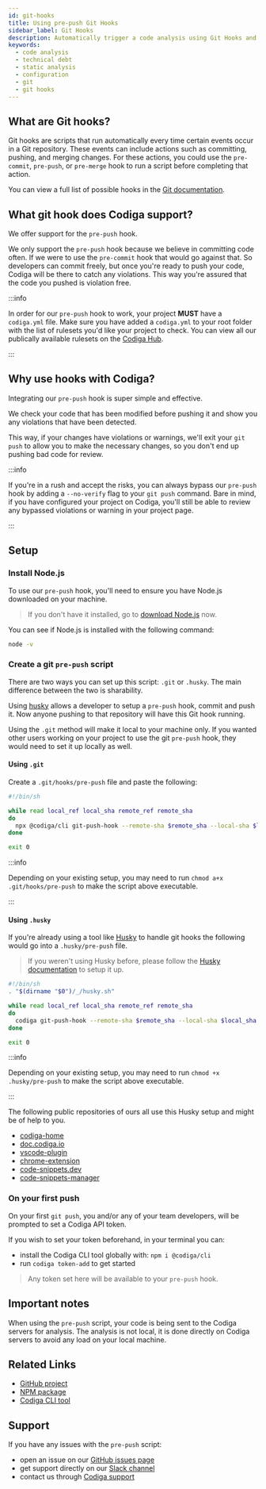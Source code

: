 ```yaml
---
id: git-hooks
title: Using pre-push Git Hooks
sidebar_label: Git Hooks
description: Automatically trigger a code analysis using Git Hooks and ensure that your code meets your code quality criteria.
keywords:
  - code analysis
  - technical debt
  - static analysis
  - configuration
  - git
  - git hooks
---
```


## What are Git hooks?

Git hooks are scripts that run automatically every time certain events occur in a Git repository.
These events can include actions such as committing, pushing, and merging changes. For these actions,
you could use the `pre-commit`, `pre-push`, or `pre-merge` hook to run a script before completing that action.

You can view a full list of possible hooks in the [Git documentation](https://git-scm.com/docs/githooks).

## What git hook does Codiga support?

We offer support for the `pre-push` hook.

We only support the `pre-push` hook because we believe in committing code often. If we were to use the
`pre-commit` hook that would go against that. So developers can commit freely, but once you're ready to
push your code, Codiga will be there to catch any violations. This way you're assured that the code you
pushed is violation free.

:::info

In order for our `pre-push` hook to work, your project **MUST** have
a `codiga.yml` file. Make sure you have added a `codiga.yml` to your root folder with the
list of rulesets you'd like your project to check. You can view all our publically available rulesets
on the [Codiga Hub](https://app.codiga.io/hub/rulesets).

:::

## Why use hooks with Codiga?

Integrating our `pre-push` hook is super simple and effective.

We check your code that has been modified before pushing it and show you any violations that have
been detected.

This way, if your changes have violations or warnings, we'll exit your `git push` to allow you to
make the necessary changes, so you don't end up pushing bad code for review.

:::info

If you're in a rush and accept the risks, you can always bypass our `pre-push` hook by adding
a `--no-verify` flag to your `git push` command. Bare in mind, if you have configured your project
on Codiga, you'll still be able to review any bypassed violations or warning in your project page.

:::

## Setup

### Install Node.js

To use our `pre-push` hook, you'll need to ensure you have Node.js downloaded on your machine.

> If you don't have it installed, go to [download Node.js](https://nodejs.org/en/download/) now.

You can see if Node.js is installed with the following command:

```bash
node -v
```

### Create a git `pre-push` script

There are two ways you can set up this script: `.git` or `.husky`. The main difference between the two is sharability.

Using [husky](https://github.com/typicode/husky) allows a developer to setup a `pre-push` hook, commit and push it. Now anyone pushing to that repository will have this Git hook running.

Using the `.git` method will make it local to your machine only. If you wanted other users working on your project to use the git `pre-push` hook, they would need to set it up locally as well.

#### Using `.git`

Create a `.git/hooks/pre-push` file and paste the following:

```bash
#!/bin/sh

while read local_ref local_sha remote_ref remote_sha
do
  npx @codiga/cli git-push-hook --remote-sha $remote_sha --local-sha $local_sha
done

exit 0
```

:::info

Depending on your existing setup, you may need to run `chmod a+x .git/hooks/pre-push`
to make the script above executable.

:::

#### Using `.husky`

If you're already using a tool like [Husky](https://github.com/typicode/husky) to handle git hooks the following would go into a `.husky/pre-push` file.

> If you weren't using Husky before, please follow the [Husky documentation](https://github.com/typicode/husky) to setup it up.

```bash
#!/bin/sh
. "$(dirname "$0")/_/husky.sh"

while read local_ref local_sha remote_ref remote_sha
do
  codiga git-push-hook --remote-sha $remote_sha --local-sha $local_sha
done

exit 0
```

:::info

Depending on your existing setup, you may need to run `chmod +x .husky/pre-push`
to make the script above executable.

:::

The following public repositories of ours all use this Husky setup and might be of help to you.

- [codiga-home](https://github.com/codiga/codiga-home)
- [doc.codiga.io](https://github.com/codiga/doc.codiga.io)
- [vscode-plugin](https://github.com/codiga/vscode-plugin)
- [chrome-extension](https://github.com/codiga/chrome-extension)
- [code-snippets.dev](https://github.com/codiga/code-snippets.dev)
- [code-snippets-manager](https://github.com/codiga/code-snippets-manager)

### On your first push

On your first `git push`, you and/or any of your team developers, will be prompted to set a Codiga API token.

If you wish to set your token beforehand, in your terminal you can:

- install the Codiga CLI tool globally with: `npm i @codiga/cli`
- run `codiga token-add` to get started

> Any token set here will be available to your `pre-push` hook.

## Important notes

When using the `pre-push` script, your code is being sent to the Codiga
servers for analysis. The analysis is not local, it is done directly
on Codiga servers to avoid any load on your local machine.

## Related Links

- [GitHub project](https://github.com/codiga/codiga-cli)
- [NPM package](https://www.npmjs.com/package/@codiga/cli)
- [Codiga CLI tool](/docs/code-analysis/cli)

## Support

If you have any issues with the `pre-push` script:

- open an issue on our [GitHub issues page](https://github.com/codiga/codiga-cli/issues)
- get support directly on our [Slack channel](https://join.slack.com/t/codigahq/shared_invite/zt-9hvmfwie-9BUVFwZDwvpIGlkHv2mzYQ)
- contact us through [Codiga support](https://www.codiga.io/contact-us/)
